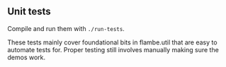 Unit tests
----------

Compile and run them with `./run-tests`.

These tests mainly cover foundational bits in flambe.util that are easy to
automate tests for. Proper testing still involves manually making sure the demos
work.
